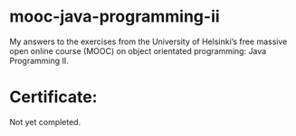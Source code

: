 # mooc-java-programming-ii
My answers to the exercises from the University of Helsinki’s free massive open online course (MOOC) on object orientated programming: Java Programming II.

# Certificate:
Not yet completed.
